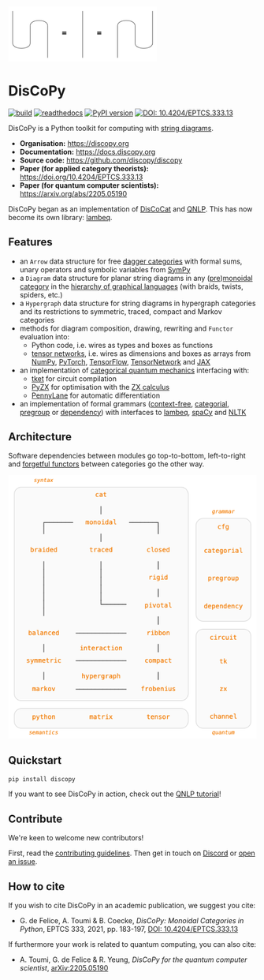 <picture>
  <source media="(prefers-color-scheme: dark)" srcset="https://github.com/discopy/discopy/raw/main/docs/_static/snake-equation-dark.svg">
  <img alt="Snake equation" width="60%" src="https://github.com/discopy/discopy/raw/main/docs/_static/snake-equation.svg">
</picture>

# DisCoPy

[![build](https://github.com/discopy/discopy/actions/workflows/build.yml/badge.svg)](https://github.com/discopy/discopy/actions/workflows/build.yml)
[![readthedocs](https://readthedocs.org/projects/discopy/badge/?version=main)](https://docs.discopy.org/)
[![PyPI version](https://badge.fury.io/py/discopy.svg)](https://badge.fury.io/py/discopy)
[![DOI: 10.4204/EPTCS.333.13](http://img.shields.io/badge/DOI-10.4204/EPTCS.333.13-brightgreen.svg)](https://doi.org/10.4204/EPTCS.333.13)

DisCoPy is a Python toolkit for computing with [string diagrams](https://en.wikipedia.org/wiki/String_diagram).

* **Organisation:** <https://discopy.org>
* **Documentation:** <https://docs.discopy.org>
* **Source code:** <https://github.com/discopy/discopy>
* **Paper (for applied category theorists):** <https://doi.org/10.4204/EPTCS.333.13>
* **Paper (for quantum computer scientists):** <https://arxiv.org/abs/2205.05190>

DisCoPy began as an implementation of [DisCoCat](https://en.wikipedia.org/wiki/DisCoCat) and [QNLP](https://en.wikipedia.org/wiki/Quantum_natural_language_processing). This has now become its own library: [lambeq](https://cqcl.github.io/lambeq).

## Features

* an `Arrow` data structure for free [dagger categories](https://en.wikipedia.org/wiki/Dagger_category) with formal sums, unary operators and symbolic variables from [SymPy](https://www.sympy.org/en/index.html)
* a `Diagram` data structure for planar string diagrams in any ([pre](https://ncatlab.org/nlab/show/premonoidal+category))[monoidal category](https://en.wikipedia.org/wiki/Monoidal_category) in the [hierarchy of graphical languages](https://en.wikipedia.org/wiki/String_diagram#Hierarchy_of_graphical_languages) (with braids, twists, spiders, etc.)
* a `Hypergraph` data structure for string diagrams in hypergraph categories and its restrictions to symmetric, traced, compact and Markov categories
* methods for diagram composition, drawing, rewriting and `Functor` evaluation into:
  - Python code, i.e. wires as types and boxes as functions
  - [tensor networks](https://en.wikipedia.org/wiki/Tensor_network), i.e. wires as dimensions and boxes as arrays from [NumPy](https://numpy.org), [PyTorch](https://pytorch.org/), [TensorFlow](https://www.tensorflow.org/), [TensorNetwork](https://github.com/google/TensorNetwork) and [JAX](https://github.com/google/jax)
* an implementation of [categorical quantum mechanics](https://en.wikipedia.org/wiki/Categorical_quantum_mechanics) interfacing with:
  - [tket](https://github.com/CQCL/tket) for circuit compilation
  - [PyZX](https://github.com/Quantomatic/pyzx) for optimisation with the [ZX calculus](https://zxcalculus.com/)
  - [PennyLane](https://pennylane.ai/) for automatic differentiation
* an implementation of formal grammars ([context-free](https://en.wikipedia.org/wiki/Context-free_grammar), [categorial](https://en.wikipedia.org/wiki/Categorial_grammar), [pregroup](https://en.wikipedia.org/wiki/Pregroup_grammar) or [dependency](https://en.wikipedia.org/wiki/Dependency_grammar)) with interfaces to [lambeq](https://cqcl.github.io/lambeq), [spaCy](https://spacy.io/) and [NLTK](https://www.nltk.org/)

## Architecture

Software dependencies between modules go top-to-bottom, left-to-right and [forgetful functors](https://en.wikipedia.org/wiki/Forgetful_functor) between categories go the other way.

[![architecture](https://github.com/discopy/discopy/raw/main/docs/api/architecture.png)](https://docs.discopy.org#architecture)

## Quickstart

```shell
pip install discopy
```

If you want to see DisCoPy in action, check out the [QNLP tutorial](https://docs.discopy.org/en/main/notebooks/qnlp.html)!

## Contribute

We're keen to welcome new contributors!

First, read the [contributing guidelines](https://github.com/discopy/discopy/blob/main/CONTRIBUTING.md).
Then get in touch on [Discord](https://discopy.org/discord)
or [open an issue](https://github.com/discopy/discopy/issues/new).

## How to cite

If you wish to cite DisCoPy in an academic publication, we suggest you cite:

* G. de Felice, A. Toumi & B. Coecke, _DisCoPy: Monoidal Categories in Python_, EPTCS 333, 2021, pp. 183-197, [DOI: 10.4204/EPTCS.333.13](https://doi.org/10.4204/EPTCS.333.13)

If furthermore your work is related to quantum computing, you can also cite:

* A. Toumi, G. de Felice & R. Yeung, _DisCoPy for the quantum computer scientist_, [arXiv:2205.05190](https://arxiv.org/abs/2205.05190)

